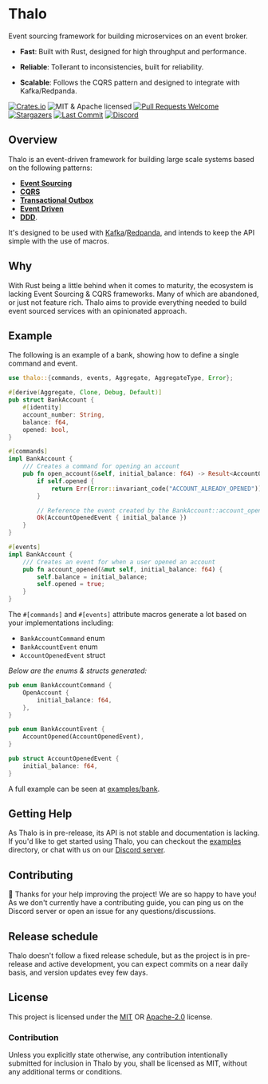 # Thalo

Event sourcing framework for building microservices on an event broker.

- **Fast**: Built with Rust, designed for high throughput and performance.

- **Reliable**: Tollerant to inconsistencies, built for reliability.

- **Scalable**: Follows the CQRS pattern and designed to integrate with Kafka/Redpanda.

[![Crates.io][crates-badge]][crates-url]
![MIT & Apache licensed][license-badge]
[![Pull Requests Welcome][pr-badge]][pr-url]
[![Stargazers][stars-badge]][stars-url]
[![Last Commit][commit-badge]][commit-url]
[![Discord][discord-badge]][discord-url]

[crates-badge]: https://img.shields.io/crates/v/thalo?style=flat-square
[crates-url]: https://crates.io/crates/thalo
[license-badge]: https://img.shields.io/crates/l/thalo?style=flat-square
[license-url]: https://img.shields.io/crates/l/thalo?style=flat-square
[pr-badge]: https://img.shields.io/badge/PRs-welcome-brightgreen.svg?style=flat-square
[pr-url]: http://makeapullrequest.com
[stars-badge]: https://img.shields.io/github/stars/thalo-rs/thalo?style=flat-square
[stars-url]: https://github.com/thalo-rs/thalo/stargazers
[commit-badge]: https://img.shields.io/github/last-commit/thalo-rs/thalo?style=flat-square
[commit-url]: https://github.com/thalo-rs/thalo/commits/main
[discord-badge]: https://img.shields.io/discord/913402468895965264?color=%23414EED&label=Discord&logo=Discord&logoColor=%23FFFFFF&style=flat-square
[discord-url]: https://discord.gg/4Cq8NnPYPA

## Overview

Thalo is an event-driven framework for building large scale systems based on the following patterns:

- [**Event Sourcing**](https://microservices.io/patterns/data/event-sourcing.html)
- [**CQRS**](https://microservices.io/patterns/data/cqrs.html)
- [**Transactional Outbox**](https://microservices.io/patterns/data/transactional-outbox.html)
- [**Event Driven**](https://martinfowler.com/articles/201701-event-driven.html)
- [**DDD**](https://martinfowler.com/bliki/DomainDrivenDesign.html).

It's designed to be used with [Kafka](https://kafka.apache.org/)/[Redpanda](https://github.com/vectorizedio/redpanda), and intends to keep the API simple with the use of macros.

## Why

With Rust being a little behind when it comes to maturity, the ecosystem is lacking Event Sourcing & CQRS frameworks. Many of which are abandoned, or just not feature rich. Thalo aims to provide everything needed to build event sourced services with an opinionated approach.

## Example

The following is an example of a bank, showing how to define a single command and event.

```rust
use thalo::{commands, events, Aggregate, AggregateType, Error};

#[derive(Aggregate, Clone, Debug, Default)]
pub struct BankAccount {
    #[identity]
    account_number: String,
    balance: f64,
    opened: bool,
}

#[commands]
impl BankAccount {
    /// Creates a command for opening an account
    pub fn open_account(&self, initial_balance: f64) -> Result<AccountOpenedEvent, Error> {
        if self.opened {
            return Err(Error::invariant_code("ACCOUNT_ALREADY_OPENED"));
        }

        // Reference the event created by the BankAccount::account_opened method
        Ok(AccountOpenedEvent { initial_balance })
    }
}

#[events]
impl BankAccount {
    /// Creates an event for when a user opened an account
    pub fn account_opened(&mut self, initial_balance: f64) {
        self.balance = initial_balance;
        self.opened = true;
    }
}
```

The `#[commands]` and `#[events]` attribute macros generate a lot based on your implementations including:

- `BankAccountCommand` enum
- `BankAccountEvent` enum
- `AccountOpenedEvent` struct

_Below are the enums & structs generated:_

```rust
pub enum BankAccountCommand {
    OpenAccount {
        initial_balance: f64,
    },
}

pub enum BankAccountEvent {
    AccountOpened(AccountOpenedEvent),
}

pub struct AccountOpenedEvent {
    initial_balance: f64,
}
```

A full example can be seen at [examples/bank](https://github.com/thalo-rs/thalo/tree/main/examples/bank).

## Getting Help

As Thalo is in pre-release, its API is not stable and documentation is lacking. If you'd like
to get started using Thalo, you can checkout the [examples] directory, or chat with us on our [Discord server].

[examples]: https://github.com/thalo-rs/thalo/tree/main/examples
[discord server]: https://discord.gg/4Cq8NnPYPA

## Contributing

:balloon: Thanks for your help improving the project! We are so happy to have
you! As we don't currently have a contributing guide, you can ping us on the
Discord server or open an issue for any questions/discussions.

## Release schedule

Thalo doesn't follow a fixed release schedule, but as the project is in pre-release and active development,
you can expect commits on a near daily basis, and version updates evey few days.

## License

This project is licensed under the [MIT] OR [Apache-2.0] license.

[mit]: https://github.com/thalo-rs/thalo/blob/main/LICENSE-MIT
[apache-2.0]: https://github.com/thalo-rs/thalo/blob/main/LICENSE-APACHE

### Contribution

Unless you explicitly state otherwise, any contribution intentionally submitted
for inclusion in Thalo by you, shall be licensed as MIT, without any additional
terms or conditions.
